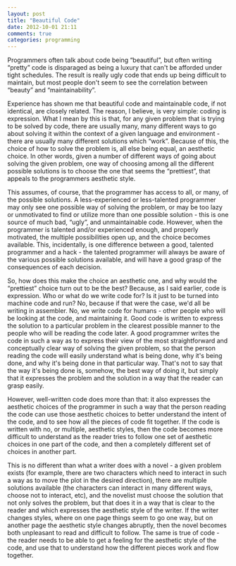 ```yaml
---
layout: post
title: "Beautiful Code"
date: 2012-10-01 21:11
comments: true
categories: programming
---
```

Programmers often talk about code being “beautiful”, but often writing “pretty” code is disparaged as being a luxury that can't be afforded under tight schedules. The result is really ugly code that ends up being difficult to maintain, but most people don't seem to see the correlation between “beauty” and “maintainability”.

Experience has shown me that beautiful code and maintainable code, if not identical, are closely related. The reason, I believe, is very simple: coding is expression. What I mean by this is that, for any given problem that is trying to be solved by code, there are usually many, many different ways to go about solving it within the context of a given language and environment - there are usually many different solutions which “work”. Because of this, the choice of how to solve the problem is, all else being equal, an aesthetic choice. In other words, given a number of different ways of going about solving the given problem, one way of choosing among all the different possible solutions is to choose the one that seems the “prettiest”, that appeals to the programmers aesthetic style.

This assumes, of course, that the programmer has access to all, or many, of the possible solutions. A less-experienced or less-talented programmer may only see one possible way of solving the problem, or may be too lazy or unmotivated to find or utilize more than one possible solution - this is one source of much bad, “ugly”, and unmaintainable code. However, when the programmer is talented and/or experienced enough, and properly motivated, the multiple possibilities open up, and the choice becomes available. This, incidentally, is one difference between a good, talented programmer and a hack - the talented programmer will always be aware of the various possible solutions available, and will have a good grasp of the consequences of each decision.

So, how does this make the choice an aesthetic one, and why would the “prettiest” choice turn out to be the best? Because, as I said earlier, code is expression. Who or what do we write code for? Is it just to be turned into machine code and run? No, because if that were the case, we'd all be writing in assembler. No, we write code for humans - other people who will be looking at the code, and maintaining it. Good code is written to express the solution to a particular problem in the clearest possible manner to the people who will be reading the code later. A good programmer writes the code in such a way as to express their view of the most straightforward and conceptually clear way of solving the given problem, so that the person reading the code will easily understand what is being done, why it's being done, and why it's being done in that particular way. That's not to say that the way it's being done is, somehow, the best way of doing it, but simply that it expresses the problem and the solution in a way that the reader can grasp easily.

However, well-written code does more than that: it also expresses the aesthetic choices of the programmer in such a way that the person reading the code can use those aesthetic choices to better understand the intent of the code, and to see how all the pieces of code fit together. If the code is written with no, or multiple, aesthetic styles, then the code becomes more difficult to understand as the reader tries to follow one set of aesthetic choices in one part of the code, and then a completely different set of choices in another part.

This is no different than what a writer does with a novel - a given problem exists (for example, there are two characters which need to interact in such a way as to move the plot in the desired direction), there are multiple solutions available (the characters can interact in many different ways, choose not to interact, etc), and the novelist must choose the solution that not only solves the problem, but that does it in a way that is clear to the reader and which expresses the aesthetic style of the writer. If the writer changes styles, where on one page things seem to go one way, but on another page the aesthetic style changes abruptly, then the novel becomes both unpleasant to read and difficult to follow. The same is true of code - the reader needs to be able to get a feeling for the aesthetic style of the code, and use that to understand how the different pieces work and flow together.